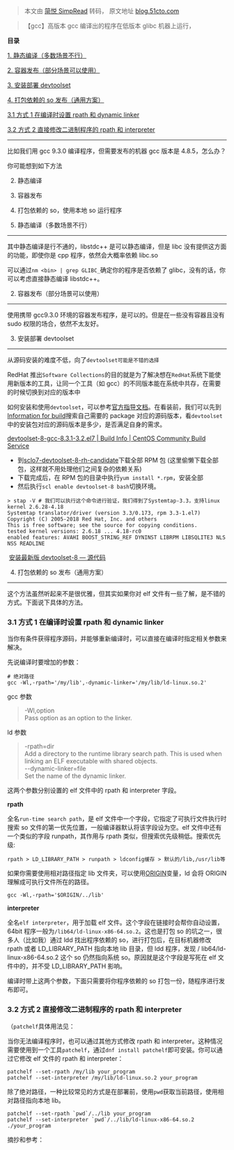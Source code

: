 > 本文由 [简悦 SimpRead](http://ksria.com/simpread/) 转码， 原文地址 [blog.51cto.com](https://blog.51cto.com/liangchaoxi/4689345)

> 【gcc】高版本 gcc 编译出的程序在低版本 glibc 机器上运行，

**目录**

​[​1. 静态编译（多数场景不行）​](#1.%E9%9D%99%E6%80%81%E7%BC%96%E8%AF%91%EF%BC%88%E5%A4%9A%E6%95%B0%E5%9C%BA%E6%99%AF%E4%B8%8D%E8%A1%8C%EF%BC%89)​

​[​2. 容器发布（部分场景可以使用）​](#2.%E5%AE%B9%E5%99%A8%E5%8F%91%E5%B8%83%EF%BC%88%E9%83%A8%E5%88%86%E5%9C%BA%E6%99%AF%E5%8F%AF%E4%BB%A5%E4%BD%BF%E7%94%A8%EF%BC%89)​

​[​3. 安装部署 devtoolset​](#3.%E5%AE%89%E8%A3%85%E9%83%A8%E7%BD%B2devtoolset)​

​[​4. 打包依赖的 so 发布（通用方案）​](#3.%E6%89%93%E5%8C%85%E4%BE%9D%E8%B5%96%E7%9A%84so%E5%8F%91%E5%B8%83%EF%BC%88%E9%80%9A%E7%94%A8%E6%96%B9%E6%A1%88%EF%BC%89)​

​[​3.1 方式 1 在编译时设置 rpath 和 dynamic linker​](#3.1%20%E6%96%B9%E5%BC%8F1%20%E5%9C%A8%E7%BC%96%E8%AF%91%E6%97%B6%E8%AE%BE%E7%BD%AErpath%E5%92%8Cdynamic%20linker)​

​[​3.2 方式 2 直接修改二进制程序的 rpath 和 interpreter​](#3.2%20%E6%96%B9%E5%BC%8F2%20%E7%9B%B4%E6%8E%A5%E4%BF%AE%E6%94%B9%E4%BA%8C%E8%BF%9B%E5%88%B6%E7%A8%8B%E5%BA%8F%E7%9A%84rpath%E5%92%8Cinterpreter)​

* * *

比如我们用 gcc 9.3.0 编译程序，但需要发布的机器 gcc 版本是 4.8.5，怎么办？

你可能想到如下方法

2.  静态编译
3.  容器发布
4.  打包依赖的 so，使用本地 so 运行程序

1. 静态编译（多数场景不行）
---------------

其中静态编译是行不通的，libstdc++ 是可以静态编译，但是 libc 没有提供这方面的功能，即使你是 cpp 程序，依然会大概率依赖 libc.so

可以通过​`​nm <bin> | grep GLIBC_​`​确定你的程序是否依赖了 glibc，没有的话，你可以考虑直接静态编译 libstdc++。

2. 容器发布（部分场景可以使用）
-----------------

使用携带 gcc9.3.0 环境的容器发布程序，是可以的。但是在一些没有容器且没有 sudo 权限的场合，依然不太友好。

3. 安装部署 devtoolset
------------------

从源码安装的难度不低，向了​`​devtoolset可能是不错的选择​`​

RedHat 推出​`​Software Collections​`​的目的就是为了解决想在​`​RedHat​`​系统下能使用新版本的工具，让同一个工具（如 gcc）的不同版本能在系统中共存，在需要的时候切换到对应的版本中

如何安装和使用​`​devtoolset​`​，可以参考​[​官方指导文档​](https://www.softwarecollections.org/en/scls/rhscl/devtoolset-7/)​。在看装前，我们可以先到​[​Information for build​](https://cbs.centos.org/koji/buildinfo?buildID=23609)​搜索自己需要的 package 对应的源码版本，看​`​devtoolset​`​中的安装包对应的源码版本是多少，是否满足自身的需求。

​[​devtoolset-8-gcc-8.3.1-3.2.el7 | Build Info | CentOS Community Build Service​](https://cbs.centos.org/koji/buildinfo?buildID=29150)​

*   到​[​sclo7-devtoolset-8-rh-candidate​](https://cbs.centos.org/repos/sclo7-devtoolset-8-rh-candidate/x86_64/os/Packages/)​下载全部 RPM 包 (这里偷懒下载全部包，这样就不用处理他们之间复杂的依赖关系)
*   下载完成后，在 RPM 包的目录中执行​`​yum install *.rpm​`​，安装全部
*   然后执行​`​scl enable devtoolset-8 bash​`​切换环境。

```
> stap -V # 我们可以执行这个命令进行验证，我们得到了Systemtap-3.3，支持linux kernel 2.6.28-4.18
Systemtap translator/driver (version 3.3/0.173, rpm 3.3-1.el7)
Copyright (C) 2005-2018 Red Hat, Inc. and others
This is free software; see the source for copying conditions.
tested kernel versions: 2.6.18 ... 4.18-rc0
enabled features: AVAHI BOOST_STRING_REF DYNINST LIBRPM LIBSQLITE3 NLS NSS READLINE
```

 ​[​安装最新版 devtoolset-8 — 源代码​](https://lrita.github.io/2018/11/28/upgrade-newest-devtoolset/)​

4. 打包依赖的 so 发布（通用方案）
--------------------

这个方法虽然听起来不是很优雅，但其实如果你对 elf 文件有一些了解，是不错的方式。下面说下具体的方法。

### 3.1 方式 1 在编译时设置 rpath 和 dynamic linker

当你有条件获得程序源码，并能够重新编译时，可以直接在编译时指定相关参数来解决。

先说编译时要增加的参数：

```
# 绝对路径
gcc -Wl,-rpath='/my/lib',-dynamic-linker='/my/lib/ld-linux.so.2'
```

gcc 参数

> -Wl,option  
> Pass option as an option to the linker.

ld 参数

> -rpath=dir  
> Add a directory to the runtime library search path. This is used when linking an ELF executable with shared objects.  
> --dynamic-linker=file  
> Set the name of the dynamic linker.

这两个参数分别设置的 elf 文件中的 rpath 和 interpreter 字段。

**rpath**

全名​`​run-time search path​`​，是 elf 文件中一个字段，它指定了可执行文件执行时搜索 so 文件的第一优先位置，一般编译器默认将该字段设为空。elf 文件中还有一个类似的字段 runpath，其作用与 rpath 类似，但搜索优先级稍低。搜索优先级:

```
rpath > LD_LIBRARY_PATH > runpath > ldconfig缓存 > 默认的/lib,/usr/lib等
```

如果你需要使用相对路径指定 lib 文件夹，可以使用​[​ORIGIN​](https://links.jianshu.com/go?to=https%3A%2F%2Fwww.technovelty.org%2Flinux%2Fexploring-origin.html)​变量，ld 会将 ORIGIN 理解成可执行文件所在的路径。

```
gcc -Wl,-rpath='$ORIGIN/../lib'
```

**interpreter**

全名​`​elf interpreter​`​，用于加载 elf 文件。这个字段在链接时会帮你自动设置，64bit 程序一般为​`​/lib64/ld-linux-x86-64.so.2​`​。这也是打包 so 的坑之一，很多人（比如我）通过 ldd 找出程序依赖的 so，进行打包后，在目标机器修改 rpath 或者 LD_LIBRARY_PATH 指向本地 lib 目录，但 ldd 程序，发现 / lib64/ld-linux-x86-64.so.2 这个 so 仍然指向系统 so。原因就是这个字段是写死在 elf 文件中的，并不受 LD_LIBRARY_PATH 影响。

编译时带上这两个参数，下面只需要将你程序依赖的 so 打包一份，随程序进行发布即可。

### 3.2 方式 2 直接修改二进制程序的 rpath 和 interpreter

（​`​patchelf​`​具体用法见： 

当你无法编译程序时，也可以通过其他方式修改 rpath 和 interpreter。这种情况需要使用到一个工具​`​patchelf​`​，通过​`​dnf install patchelf​`​即可安装。你可以通过它修改 elf 文件的 rpath 和 interpreter：

```
patchelf --set-rpath /my/lib your_program
patchelf --set-interpreter /my/lib/ld-linux.so.2 your_program
```

除了绝对路径，一种比较常见的方式是在部署前，使用​`​pwd​`​获取当前路径，使用相对路径指向本地 lib。

```
patchelf --set-rpath `pwd`/../lib your_program
patchelf --set-interpreter `pwd`/../lib/ld-linux-x86-64.so.2 ./your_program
```

摘抄和参考：

 ​